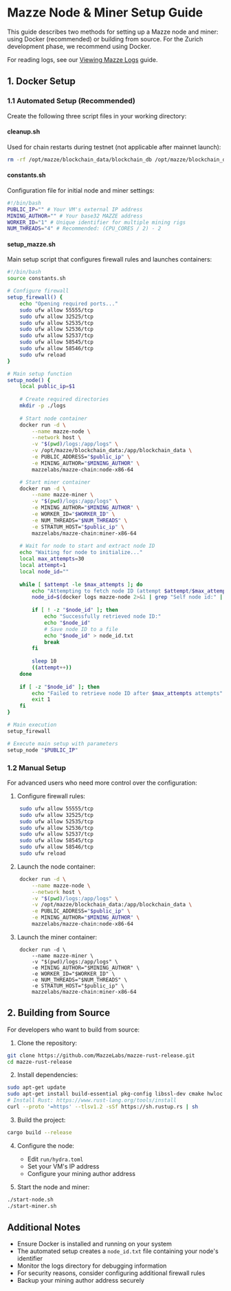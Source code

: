 # Mazze Node & Miner Setup Guide

This guide describes two methods for setting up a Mazze node and miner: using Docker (recommended) or building from source. For the Zurich development phase, we recommend using Docker.

For reading logs, see our [Viewing Mazze Logs](viewing-logs.md) guide.

## 1. Docker Setup

### 1.1 Automated Setup (Recommended)

Create the following three script files in your working directory:

#### cleanup.sh
Used for chain restarts during testnet (not applicable after mainnet launch):
```bash
rm -rf /opt/mazze/blockchain_data/blockchain_db /opt/mazze/blockchain_data/storage_db
```

#### constants.sh
Configuration file for initial node and miner settings:
```bash
#!/bin/bash
PUBLIC_IP="" # Your VM's external IP address
MINING_AUTHOR="" # Your base32 MAZZE address
WORKER_ID="1" # Unique identifier for multiple mining rigs
NUM_THREADS="4" # Recommended: (CPU_CORES / 2) - 2
```

#### setup_mazze.sh
Main setup script that configures firewall rules and launches containers:

```bash
#!/bin/bash
source constants.sh

# Configure firewall
setup_firewall() {
    echo "Opening required ports..."
    sudo ufw allow 55555/tcp
    sudo ufw allow 32525/tcp
    sudo ufw allow 52535/tcp
    sudo ufw allow 52536/tcp
    sudo ufw allow 52537/tcp
    sudo ufw allow 58545/tcp
    sudo ufw allow 58546/tcp
    sudo ufw reload
}

# Main setup function
setup_node() {
    local public_ip=$1
    
    # Create required directories
    mkdir -p ./logs
    
    # Start node container
    docker run -d \
        --name mazze-node \
        --network host \
        -v "$(pwd)/logs:/app/logs" \
        -v /opt/mazze/blockchain_data:/app/blockchain_data \
        -e PUBLIC_ADDRESS="$public_ip" \
        -e MINING_AUTHOR="$MINING_AUTHOR" \
        mazzelabs/mazze-chain:node-x86-64

    # Start miner container
    docker run -d \
        --name mazze-miner \
        -v "$(pwd)/logs:/app/logs" \
        -e MINING_AUTHOR="$MINING_AUTHOR" \
        -e WORKER_ID="$WORKER_ID" \
        -e NUM_THREADS="$NUM_THREADS" \
        -e STRATUM_HOST="$public_ip" \
        mazzelabs/mazze-chain:miner-x86-64
        
    # Wait for node to start and extract node ID
    echo "Waiting for node to initialize..."
    local max_attempts=30
    local attempt=1
    local node_id=""
    
    while [ $attempt -le $max_attempts ]; do
        echo "Attempting to fetch node ID (attempt $attempt/$max_attempts)..."
        node_id=$(docker logs mazze-node 2>&1 | grep "Self node id:" | sed -E '"'"'s/.*Self node id: (0x[a-f0-9]+).*/\1/'"'"')
        
        if [ ! -z "$node_id" ]; then
            echo "Successfully retrieved node ID:"
            echo "$node_id"
            # Save node ID to a file
            echo "$node_id" > node_id.txt
            break
        fi
        
        sleep 10
        ((attempt++))
    done
    
    if [ -z "$node_id" ]; then
        echo "Failed to retrieve node ID after $max_attempts attempts"
        exit 1
    fi
}

# Main execution
setup_firewall

# Execute main setup with parameters
setup_node "$PUBLIC_IP"
```


### 1.2 Manual Setup

For advanced users who need more control over the configuration:

1. Configure firewall rules:
```bash
    sudo ufw allow 55555/tcp
    sudo ufw allow 32525/tcp
    sudo ufw allow 52535/tcp
    sudo ufw allow 52536/tcp
    sudo ufw allow 52537/tcp
    sudo ufw allow 58545/tcp
    sudo ufw allow 58546/tcp
    sudo ufw reload
```

2. Launch the node container:
```bash
    docker run -d \
        --name mazze-node \
        --network host \
        -v "$(pwd)/logs:/app/logs" \
        -v /opt/mazze/blockchain_data:/app/blockchain_data \
        -e PUBLIC_ADDRESS="$public_ip" \
        -e MINING_AUTHOR="$MINING_AUTHOR" \
        mazzelabs/mazze-chain:node-x86-64
```

3. Launch the miner container:
```
    docker run -d \
        --name mazze-miner \
        -v "$(pwd)/logs:/app/logs" \
        -e MINING_AUTHOR="$MINING_AUTHOR" \
        -e WORKER_ID="$WORKER_ID" \
        -e NUM_THREADS="$NUM_THREADS" \
        -e STRATUM_HOST="$public_ip" \
        mazzelabs/mazze-chain:miner-x86-64
```



## 2. Building from Source

For developers who want to build from source:

1. Clone the repository:
```bash
git clone https://github.com/MazzeLabs/mazze-rust-release.git
cd mazze-rust-release
```

2. Install dependencies:
```bash
sudo apt-get update
sudo apt-get install build-essential pkg-config libssl-dev cmake hwloc libhwloc-dev libudev-dev
# Install Rust: https://www.rust-lang.org/tools/install
curl --proto '=https' --tlsv1.2 -sSf https://sh.rustup.rs | sh
```


3. Build the project:
```bash
cargo build --release
```


4. Configure the node:
   - Edit `run/hydra.toml`
   - Set your VM's IP address
   - Configure your mining author address

5. Start the node and miner:
```bash
./start-node.sh
./start-miner.sh
```

## Additional Notes

- Ensure Docker is installed and running on your system
- The automated setup creates a `node_id.txt` file containing your node's identifier
- Monitor the logs directory for debugging information
- For security reasons, consider configuring additional firewall rules
- Backup your mining author address securely